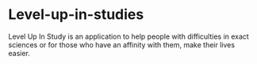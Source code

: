 # Level-up-in-studies
 Level Up In Study is an application to help people with difficulties in exact sciences or for those who have an affinity with them, make their lives easier.
